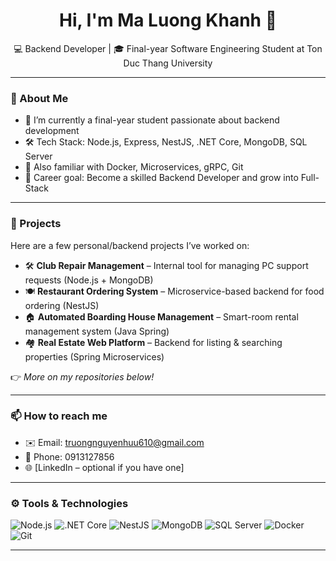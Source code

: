 <h1 align="center">Hi, I'm Ma Luong Khanh 👋</h1>
<p align="center">
  💻 Backend Developer | 🎓 Final-year Software Engineering Student at Ton Duc Thang University  
</p>

---

### 🌟 About Me

- 🔭 I’m currently a final-year student passionate about backend development  
- 🛠️ Tech Stack: Node.js, Express, NestJS, .NET Core, MongoDB, SQL Server  
- 🧠 Also familiar with Docker, Microservices, gRPC, Git  
- 🎯 Career goal: Become a skilled Backend Developer and grow into Full-Stack  

---

### 💼 Projects

Here are a few personal/backend projects I’ve worked on:

- 🛠 **Club Repair Management** – Internal tool for managing PC support requests (Node.js + MongoDB)  
- 🍽 **Restaurant Ordering System** – Microservice-based backend for food ordering (NestJS)  
- 🏠 **Automated Boarding House Management** – Smart-room rental management system (Java Spring)  
- 🏘 **Real Estate Web Platform** – Backend for listing & searching properties (Spring Microservices)  

👉 *More on my repositories below!*

---

### 📫 How to reach me

- ✉️ Email: truongnguyenhuu610@gmail.com  
- 📱 Phone: 0913127856  
- 🌐 [LinkedIn – optional if you have one]  

---

### ⚙️ Tools & Technologies

![Node.js](https://img.shields.io/badge/-Node.js-339933?style=flat&logo=nodedotjs&logoColor=white)
![.NET Core](https://img.shields.io/badge/-.NET_Core-512BD4?style=flat&logo=dotnet&logoColor=white)
![NestJS](https://img.shields.io/badge/-NestJS-E0234E?style=flat&logo=nestjs&logoColor=white)
![MongoDB](https://img.shields.io/badge/-MongoDB-47A248?style=flat&logo=mongodb&logoColor=white)
![SQL Server](https://img.shields.io/badge/-SQL_Server-CC2927?style=flat&logo=microsoftsqlserver&logoColor=white)
![Docker](https://img.shields.io/badge/-Docker-2496ED?style=flat&logo=docker&logoColor=white)
![Git](https://img.shields.io/badge/-Git-F05032?style=flat&logo=git&logoColor=white)

---
